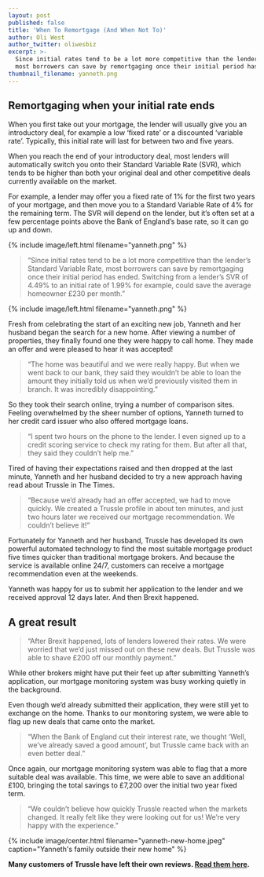 ```yaml
---
layout: post
published: false
title: 'When To Remortgage (And When Not To)'
author: Oli West
author_twitter: oliwesbiz
excerpt: >-
  Since initial rates tend to be a lot more competitive than the lender’s Standard Variable Rate,
  most borrowers can save by remortgaging once their initial period has ended.
thumbnail_filename: yanneth.png
---
```

## Remortgaging when your initial rate ends

When you first take out your mortgage, the lender will usually give you an introductory deal, for example a low ‘fixed rate’ or a discounted ‘variable rate’. Typically, this initial rate will last for between two and five years.

When you reach the end of your introductory deal, most lenders will automatically switch you onto their Standard Variable Rate (SVR), which tends to be higher than both your original deal and other competitive deals currently available on the market.

For example, a lender may offer you a fixed rate of 1% for the first two years of your mortgage, and then move you to a Standard Variable Rate of 4% for the remaining term. The SVR will depend on the lender, but it’s often set at a few percentage points above the Bank of England’s base rate, so it can go up and down.

{% include image/left.html filename="yanneth.png" %}

> “Since initial rates tend to be a lot more competitive than the lender’s Standard Variable Rate, most borrowers can save by remortgaging once their initial period has ended. Switching from a lender’s SVR of 4.49% to an initial rate of 1.99% for example, could save the average homeowner £230 per month.”





{% include image/left.html filename="yanneth.png" %}

Fresh from celebrating the start of an exciting new job, Yanneth and her husband began the search for a new home. After viewing a number of properties, they finally found one they were happy to call home. They made an offer and were pleased to hear it was accepted!

> “The home was beautiful and we were really happy. But when we went back to our bank, they said they wouldn’t be able to loan the amount they initially told us when we’d previously visited them in branch. It was incredibly disappointing.”

So they took their search online, trying a number of comparison sites. Feeling overwhelmed by the sheer number of options, Yanneth turned to her credit card issuer who also offered mortgage loans.

> “I spent two hours on the phone to the lender. I even signed up to a credit scoring service to check my rating for them. But after all that, they said they couldn’t help me.”

Tired of having their expectations raised and then dropped at the last minute, Yanneth and her husband decided to try a new approach having read about Trussle in The Times.

> “Because we’d already had an offer accepted, we had to move quickly. We created a Trussle profile in about ten minutes, and just two hours later we received our mortgage recommendation. We couldn’t believe it!”

Fortunately for Yanneth and her husband, Trussle has developed its own powerful automated technology to find the most suitable mortgage product five times quicker than traditional mortgage brokers. And because the service is available online 24/7, customers can receive a mortgage recommendation even at the weekends.

Yanneth was happy for us to submit her application to the lender and we received approval 12 days later. And then Brexit happened.

## A great result

> “After Brexit happened, lots of lenders lowered their rates. We were worried that we’d just missed out on these new deals. But Trussle was able to shave £200 off our monthly payment.”

While other brokers might have put their feet up after submitting Yanneth’s application, our mortgage monitoring system was busy working quietly in the background.

Even though we’d already submitted their application, they were still yet to exchange on the home. Thanks to our monitoring system, we were able to flag up new deals that came onto the market.

> “When the Bank of England cut their interest rate, we thought ‘Well, we’ve already saved a good amount’, but Trussle came back with an even better deal.”

Once again, our mortgage monitoring system was able to flag that a more suitable deal was available. This time, we were able to save an additional £100, bringing the total savings to £7,200 over the initial two year fixed term.

> “We couldn’t believe how quickly Trussle reacted when the markets changed. It really felt like they were looking out for us! We’re very happy with the experience.”

{% include image/center.html filename="yanneth-new-home.jpeg" caption="Yanneth's family outside their new home" %}

**Many customers of Trussle have left their own reviews. [Read them here](https://uk.trustpilot.com/review/trussle.com).**
